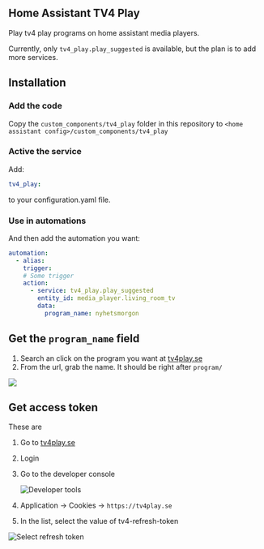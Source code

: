 ## Home Assistant TV4 Play

Play tv4 play programs on home assistant media players.

Currently, only `tv4_play.play_suggested` is available, but the plan is to add more services.

## Installation

### Add the code

Copy the `custom_components/tv4_play` folder in this repository to `<home assistant config>/custom_components/tv4_play`

### Active the service

Add:

```yaml
tv4_play:
```

to your configuration.yaml file.

### Use in automations

And then add the automation you want:

```yaml
automation:
  - alias:
    trigger:
    # Some trigger
    action:
      - service: tv4_play.play_suggested
        entity_id: media_player.living_room_tv
        data:
          program_name: nyhetsmorgon
```

## Get the `program_name` field

1. Search an click on the program you want at [tv4play.se](https://www.tv4play.se)
2. From the url, grab the name. It should be right after `program/`

![](https://share.lindell.me/2019/11/MassiveLeonberger.png)

## Get access token

These are

1. Go to [tv4play.se](https://www.tv4play.se)
2. Login
3. Go to the developer console

   ![Developer tools](https://github.com/user-attachments/assets/348f0c40-fde9-443e-a884-6551257c0848)

4. Application -> Cookies -> `https://tv4play.se`
5. In the list, select the value of tv4-refresh-token

![Select refresh token](https://github.com/user-attachments/assets/c79041cb-7a64-4a01-8191-1c865a67105f)
